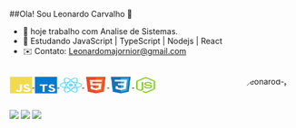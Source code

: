 ##Ola! Sou Leonardo Carvalho 👋

- 📎 hoje trabalho com Analise de Sistemas.
- 📒 Estudando JavaScript | TypeScript | Nodejs | React
- ✉️ Contato: Leonardomajornior@gmail.com

<div align="center">
  <a href="https://github.com/MajorNior">
</div>
<div style="display: inline_block"><br>
  <img align="center" alt="leonarod-Js" height="30" width="40" src="https://raw.githubusercontent.com/devicons/devicon/master/icons/javascript/javascript-plain.svg">
  <img align="center" alt="leonarod-Ts" height="30" width="40" src="https://raw.githubusercontent.com/devicons/devicon/master/icons/typescript/typescript-plain.svg">
  <img align="center" alt="leonarod-React" height="30" width="40" src="https://raw.githubusercontent.com/devicons/devicon/master/icons/react/react-original.svg">
  <img align="center" alt="leonarod-HTML" height="30" width="40" src="https://raw.githubusercontent.com/devicons/devicon/master/icons/html5/html5-original.svg">
  <img align="center" alt="leonarod-CSS" height="30" width="40" src="https://raw.githubusercontent.com/devicons/devicon/master/icons/css3/css3-original.svg">
   <img align="center" alt="leonarod-CSS" height="30" width="40" src="https://raw.githubusercontent.com/devicons/devicon/master/icons/nodejs/nodejs-original.svg">
  <img align="right" alt="leonarod-pic" height="180" style="border-radius:50px;" src="https://raw.githubusercontent.com/LuigiGf/LuigiGf/main/code.gif">
</div>
  
  ##
 
<div> 
  <a href="https://instagram.com/Le0_Cv" target="_blank"><img src="https://img.shields.io/badge/-Instagram-%23E4405F?style=for-the-badge&logo=instagram&logoColor=white" target="_blank"></a>
  <a href = "mailto:leonardomajornior@gmail.com"><img src="https://img.shields.io/badge/-Gmail-%23333?style=for-the-badge&logo=gmail&logoColor=white" target="_blank"></a>
  <a href="https://www.linkedin.com/in/leonardo-679657239/" target="_blank"><img src="https://img.shields.io/badge/-LinkedIn-%230077B5?style=for-the-badge&logo=linkedin&logoColor=white" target="_blank"></a> 
  
</div>
